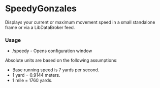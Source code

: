 # SpeedyGonzales

Displays your current or maximum movement speed in a small standalone frame or via a LibDataBroker feed.

### **Usage**
- /speedy - Opens configuration window

Absolute units are based on the following assumptions:

- Base running speed is 7 yards per second.
- 1 yard = 0.9144 meters.
- 1 mile = 1760 yards.
